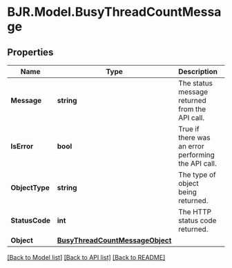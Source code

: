 # BJR.Model.BusyThreadCountMessage

## Properties

Name | Type | Description | Notes
------------ | ------------- | ------------- | -------------
**Message** | **string** | The status message returned from the API call. | [optional] 
**IsError** | **bool** | True if there was an error performing the API call. | [optional] 
**ObjectType** | **string** | The type of object being returned. | [optional] 
**StatusCode** | **int** | The HTTP status code returned. | [optional] 
**Object** | [**BusyThreadCountMessageObject**](BusyThreadCountMessageObject.md) |  | [optional] 

[[Back to Model list]](../README.md#documentation-for-models) [[Back to API list]](../README.md#documentation-for-api-endpoints) [[Back to README]](../README.md)

